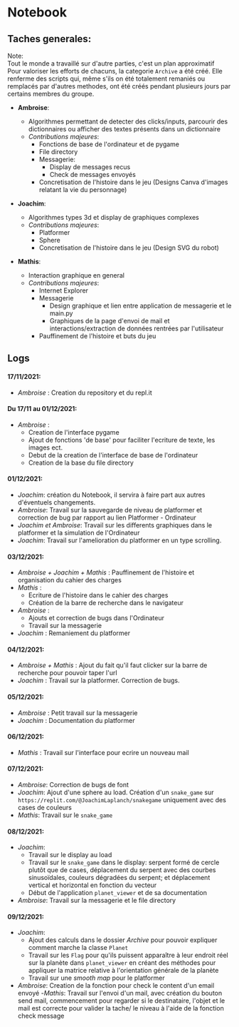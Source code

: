 # Notebook

## Taches generales:
Note:<br/>
Tout le monde a travaillé sur d'autre parties, c'est un plan approximatif<br/>
Pour valoriser les efforts de chacuns, la categorie `Archive` a été créé. Elle renferme des scripts qui, même s'ils on été totalement remaniés ou remplacés par d'autres methodes, ont été créés pendant plusieurs jours par certains membres du groupe.


- **Ambroise**:
  - Algorithmes permettant de detecter des clicks/inputs, parcourir des dictionnaires ou afficher des textes présents dans un dictionnaire
  - *Contributions majeures*:
    - Fonctions de base de l'ordinateur et de pygame
    - File directory
    - Messagerie:
      - Display de messages recus
      - Check de messages envoyés
    - Concretisation de l'histoire dans le jeu (Designs Canva d'images relatant la vie du personnage)


- **Joachim**:
  - Algorithmes types 3d et display de graphiques complexes
  - *Contributions majeures*:
    - Platformer
    - Sphere
    - Concretisation de l'histoire dans le jeu (Design SVG du robot)


- **Mathis**:
  - Interaction graphique en general
  - *Contributions majeures*:
    - Internet Explorer
    - Messagerie
      - Design graphique et lien entre application de messagerie et le main.py
      - Graphiques de la page d'envoi de mail et interactions/extraction de données rentrées par l'utilisateur 
    - Pauffinement de l'histoire et buts du jeu
## Logs

#### 17/11/2021:
- _Ambroise_ : Creation du repository et du repl.it

#### Du 17/11 au 01/12/2021:
- _Ambroise_ :
  - Creation de l'interface pygame
  - Ajout de fonctions 'de base' pour faciliter l'ecriture de texte, les images ect.
  - Debut de la creation de l'interface de base de l'ordinateur
  - Creation de la base du file directory

#### 01/12/2021:
- _Joachim_: création du Notebook, il servira à faire part aux autres d'éventuels changements.
- _Ambroise_: Travail sur la sauvegarde de niveau de platformer et correction de bug par rapport au lien Platformer - Ordinateur
- _Joachim et Ambroise_: Travail sur les differents graphiques dans le platformer et la simulation de l'Ordinateur
- _Joachim_: Travail sur l'amelioration du platformer en un type scrolling.

#### 03/12/2021:
- _Ambroise + Joachim + Mathis_ : Pauffinement de l'histoire et organisation du cahier des charges
- _Mathis_ : 
  - Ecriture de l'histoire dans le cahier des charges  
  - Création de la barre de recherche dans le navigateur
- _Ambroise_ :
  - Ajouts et correction de bugs dans l'Ordinateur
  - Travail sur la messagerie
- _Joachim_ : Remaniement du platformer

#### 04/12/2021:
- _Ambroise + Mathis_ : Ajout du fait qu'il faut clicker sur la barre de recherche pour pouvoir taper l'url
- _Joachim_ : Travail sur la platformer. Correction de bugs.

#### 05/12/2021:
- _Ambroise_ : Petit travail sur la messagerie
- _Joachim_ : Documentation du platformer

#### 06/12/2021:
- _Mathis_ : Travail sur l'interface pour ecrire un nouveau mail

#### 07/12/2021:
- _Ambroise_: Correction de bugs de font
- _Joachim_: Ajout d'une sphere au load. Création d'un `snake_game` sur `https://replit.com/@JoachimLaplanch/snakegame` uniquement avec des cases de couleurs
- _Mathis_: Travail sur le `snake_game`

#### 08/12/2021:
- _Joachim_: 
  - Travail sur le display au load
  - Travail sur le `snake_game` dans le display: serpent formé de cercle plutôt que de cases, déplacement du serpent avec des courbes sinusoïdales, couleurs dégradées du serpent; et déplacement vertical et horizontal en fonction du vecteur
  - Début de l'application `planet_viewer` et de sa documentation
- _Ambroise_: Travail sur la messagerie et le file directory

#### 09/12/2021:
- _Joachim_: 
  - Ajout des calculs dans le dossier _Archive_ pour pouvoir expliquer comment marche la classe `Planet`
  - Travail sur les `Flag` pour qu'ils puissent apparaître à leur endroit réel sur la planète dans `planet_viewer` en créant des méthodes pour appliquer la matrice relative à l'orientation générale de la planète 
  - Travail sur une _smooth map_ pour le platformer 
- _Ambroise_: Creation de la fonction pour check le content d'un email envoyé
-_Mathis_: Travail sur l'envoi d'un mail, avec création du bouton send mail, commencement pour regarder si le destinataire, l'objet et le mail est correcte pour valider la tache/ le niveau à l'aide de la fonction check message